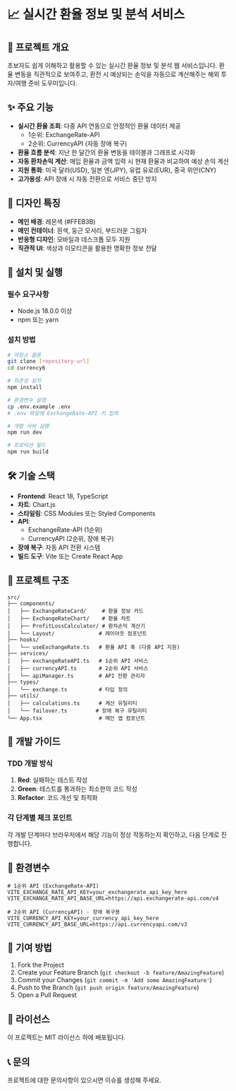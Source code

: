 # 📈 실시간 환율 정보 및 분석 서비스

## 🎯 프로젝트 개요

초보자도 쉽게 이해하고 활용할 수 있는 실시간 환율 정보 및 분석 웹 서비스입니다. 환율 변동을 직관적으로 보여주고, 환전 시 예상되는 손익을 자동으로 계산해주는 해외 투자/여행 준비 도우미입니다.

## ✨ 주요 기능

- **실시간 환율 조회**: 다중 API 연동으로 안정적인 환율 데이터 제공
  - 1순위: ExchangeRate-API
  - 2순위: CurrencyAPI (자동 장애 복구)
- **환율 흐름 분석**: 지난 한 달간의 환율 변동을 테이블과 그래프로 시각화
- **자동 환차손익 계산**: 매입 환율과 금액 입력 시 현재 환율과 비교하여 예상 손익 계산
- **지원 통화**: 미국 달러(USD), 일본 엔(JPY), 유럽 유로(EUR), 중국 위안(CNY)
- **고가용성**: API 장애 시 자동 전환으로 서비스 중단 방지

## 🎨 디자인 특징

- **메인 배경**: 레몬색 (#FFEB3B)
- **메인 컨테이너**: 흰색, 둥근 모서리, 부드러운 그림자
- **반응형 디자인**: 모바일과 데스크톱 모두 지원
- **직관적 UI**: 색상과 이모티콘을 활용한 명확한 정보 전달

## 🚀 설치 및 실행

### 필수 요구사항
- Node.js 18.0.0 이상
- npm 또는 yarn

### 설치 방법
```bash
# 저장소 클론
git clone [repository-url]
cd currency6

# 의존성 설치
npm install

# 환경변수 설정
cp .env.example .env
# .env 파일에 ExchangeRate-API 키 입력

# 개발 서버 실행
npm run dev

# 프로덕션 빌드
npm run build
```

## 🛠️ 기술 스택

- **Frontend**: React 18, TypeScript
- **차트**: Chart.js
- **스타일링**: CSS Modules 또는 Styled Components
- **API**: 
  - ExchangeRate-API (1순위)
  - CurrencyAPI (2순위, 장애 복구)
- **장애 복구**: 자동 API 전환 시스템
- **빌드 도구**: Vite 또는 Create React App

## 📁 프로젝트 구조

```
src/
├── components/
│   ├── ExchangeRateCard/     # 환율 정보 카드
│   ├── ExchangeRateChart/    # 환율 차트
│   ├── ProfitLossCalculator/ # 환차손익 계산기
│   └── Layout/              # 레이아웃 컴포넌트
├── hooks/
│   └── useExchangeRate.ts   # 환율 API 훅 (다중 API 지원)
├── services/
│   ├── exchangeRateAPI.ts   # 1순위 API 서비스
│   ├── currencyAPI.ts       # 2순위 API 서비스
│   └── apiManager.ts        # API 전환 관리자
├── types/
│   └── exchange.ts          # 타입 정의
├── utils/
│   ├── calculations.ts      # 계산 유틸리티
│   └── failover.ts         # 장애 복구 유틸리티
└── App.tsx                  # 메인 앱 컴포넌트
```

## 🧪 개발 가이드

### TDD 개발 방식
1. **Red**: 실패하는 테스트 작성
2. **Green**: 테스트를 통과하는 최소한의 코드 작성
3. **Refactor**: 코드 개선 및 최적화

### 각 단계별 체크 포인트
각 개발 단계마다 브라우저에서 해당 기능이 정상 작동하는지 확인하고, 다음 단계로 진행합니다.

## 📝 환경변수

```env
# 1순위 API (ExchangeRate-API)
VITE_EXCHANGE_RATE_API_KEY=your_exchangerate_api_key_here
VITE_EXCHANGE_RATE_API_BASE_URL=https://api.exchangerate-api.com/v4

# 2순위 API (CurrencyAPI) - 장애 복구용
VITE_CURRENCY_API_KEY=your_currency_api_key_here
VITE_CURRENCY_API_BASE_URL=https://api.currencyapi.com/v3
```

## 🤝 기여 방법

1. Fork the Project
2. Create your Feature Branch (`git checkout -b feature/AmazingFeature`)
3. Commit your Changes (`git commit -m 'Add some AmazingFeature'`)
4. Push to the Branch (`git push origin feature/AmazingFeature`)
5. Open a Pull Request

## 📄 라이선스

이 프로젝트는 MIT 라이선스 하에 배포됩니다.

## 📞 문의

프로젝트에 대한 문의사항이 있으시면 이슈를 생성해 주세요.
